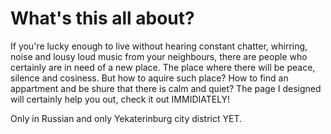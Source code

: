 # What's this all about?

If you're lucky enough to live without hearing constant chatter, whirring, noise and lousy loud music from your neighbours, there are people who certainly are in need of a new place. The place where there will be peace, silence and cosiness. But how to aquire such place? How to find an appartment and be shure that there is calm and quiet? The page I designed will certainly help you out, check it out IMMIDIATELY!

Only in Russian and only Yekaterinburg city district YET.
